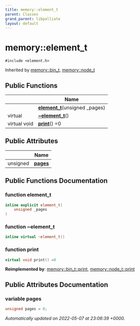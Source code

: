 ```yaml
---
title: memory::element_t
parent: Classes
grand_parent: libpalliate
layout: default
---
```


# memory::element_t






`#include <element.h>`

Inherited by [memory::bin_t](/libpalliate/generated/Classes/structmemory_1_1bin__t), [memory::node_t](/libpalliate/generated/Classes/structmemory_1_1node__t)

## Public Functions

|                | Name           |
| -------------- | -------------- |
| | **[element_t](/libpalliate/generated/Classes/structmemory_1_1element__t#function-element-t)**(unsigned _pages) |
| virtual | **[~element_t](/libpalliate/generated/Classes/structmemory_1_1element__t#function-~element-t)**() |
| virtual void | **[print](/libpalliate/generated/Classes/structmemory_1_1element__t#function-print)**() =0 |

## Public Attributes

|                | Name           |
| -------------- | -------------- |
| unsigned | **[pages](/libpalliate/generated/Classes/structmemory_1_1element__t#variable-pages)**  |

## Public Functions Documentation

### function element_t

```cpp
inline explicit element_t(
    unsigned _pages
)
```


### function ~element_t

```cpp
inline virtual ~element_t()
```


### function print

```cpp
virtual void print() =0
```


**Reimplemented by**: [memory::bin_t::print](/libpalliate/generated/Classes/structmemory_1_1bin__t#function-print), [memory::node_t::print](/libpalliate/generated/Classes/structmemory_1_1node__t#function-print)


## Public Attributes Documentation

### variable pages

```cpp
unsigned pages = 0;
```



_Automatically updated on 2022-05-07 at 23:06:39 +0000._